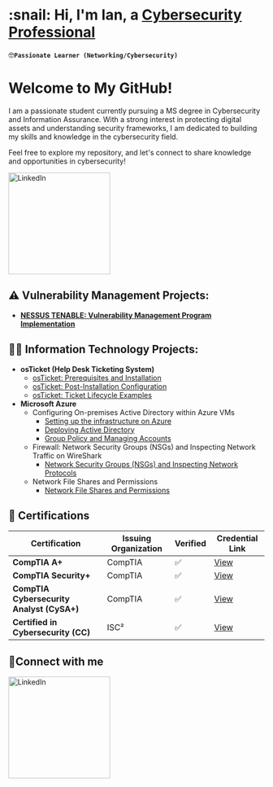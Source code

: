<h1>:snail: Hi, I'm Ian, a <a href="https://www.linkedin.com/in/ian-sunwoo-93757a327/">Cybersecurity Professional</a></h1>

:nerd_face:**`Passionate Learner (Networking/Cybersecurity)`**

# Welcome to My GitHub!

I am a passionate student currently pursuing a MS degree in Cybersecurity and Information Assurance. With a strong interest in protecting digital assets and understanding security frameworks, I am dedicated to building my skills and knowledge in the cybersecurity field.

Feel free to explore my repository, and let's connect to share knowledge and opportunities in cybersecurity!

<a href="https://linkedin.com/in/ian-sunwoo-93757a327">
  <img src="https://img.shields.io/badge/LinkedIn-Connect-blue?logo=linkedin" alt="LinkedIn" width="200"/>
</a>
 

## ⚠️ Vulnerability Management Projects:

- **[NESSUS TENABLE: Vulnerability Management Program Implementation](https://github.com/CarryTheSnail/Vulnerability-Management-Program)**

<!-- <h2> :lock: Cyber Security Projects:</h2> -->

<!-- - <b>(in-progress) ELK Stack </b> -->
<!-- - [Logical Diagram for the Project](https://github.com/CarryTheSnail/logical_diagram) -->
<!--  - [Elasticsearch Setup](https://github.com/CarryTheSnail/elasticsearch_setup) -->
<!--  - [Kibana Setup](https://github.com/CarryTheSnail/kibana_setup) -->
<!-- - <b>(in-progress) SIEM Homelab </b> -->

<h2>👨‍💻 Information Technology Projects:</h2>

- <b>osTicket (Help Desk Ticketing System)</b>
  - [osTicket: Prerequisites and Installation](https://github.com/CarryTheSnail/osticket-prereqs)
  - [osTicket: Post-Installation Configuration](https://github.com/CarryTheSnail/post-install-config)
  - [osTicket: Ticket Lifecycle Examples](https://github.com/CarryTheSnail/ticket-lifecycle)
- <b>Microsoft Azure</b>
  - Configuring On-premises Active Directory within Azure VMs
    - [Setting up the infrastructure on Azure](https://github.com/CarryTheSnail/AD-Infrastructure)
    - [Deploying Active Directory](https://github.com/CarryTheSnail/AD-Deployment)
    - [Group Policy and Managing Accounts](https://github.com/CarryTheSnail/Group_Policy)
  - Firewall: Network Security Groups (NSGs) and Inspecting Network Traffic on WireShark
    - [Network Security Groups (NSGs) and Inspecting Network Protocols](https://github.com/CarryTheSnail/azure-network-protocols)
  - Network File Shares and Permissions 
    - [Network File Shares and Permissions](https://github.com/CarryTheSnail/Network_File_Shares)

   
<!-- <h2>:scroll: Certifications:</h2>

![comptia-a-ce-certification 1 (4)](https://github.com/user-attachments/assets/4354c231-eb6e-4077-b6e0-665e32b94f96)
 ![comptia-security-ce-certification (6)](https://github.com/user-attachments/assets/3688a758-8aef-4975-b0c8-12b744dd1d79)
 ![certified-in-cybersecurity-cc (2)](https://github.com/user-attachments/assets/4932fe70-5ddc-468d-92d4-189ea37b2f31) 
 
 <h2>🤳Connect with me on LinkedIn :</h2>
 [![LinkedIn](https://img.shields.io/badge/LinkedIn-Connect-blue?logo=linkedin)](https://linkedin.com/in/ian-sunwoo-93757a327)
 -->



## 📜 Certifications

| Certification                                | Issuing Organization | Verified | Credential Link |
|---------------------------------------------|-----------------------|----------|-----------------|
| **CompTIA A+**                               | CompTIA               | ✅       | [View](https://drive.google.com/file/d/1WYy1WWEOAPh0UU0RoF90v6Dwy8j_m-bC/view?usp=sharing) |
| **CompTIA Security+**                        | CompTIA               | ✅       | [View](https://drive.google.com/file/d/1P4yBgK3GHtkwYVIlR1JC2ZakJthovXSx/view?usp=sharing) |
| **CompTIA Cybersecurity Analyst (CySA+)**    | CompTIA               | ✅       | [View](https://drive.google.com/file/d/1Af5qMcpgr6CppjiPcKbpjU4Cwf5i7o6w/view?usp=sharing) |
| **Certified in Cybersecurity (CC)**          | ISC²                  | ✅       | [View](https://drive.google.com/file/d/1879yG6X1v7XBo6cjQD_wumhXeY_sok9m/view?usp=sharing) |


<h2>🤳Connect with me </h2>

<a href="https://linkedin.com/in/ian-sunwoo-93757a327">
  <img src="https://img.shields.io/badge/LinkedIn-Connect-blue?logo=linkedin" alt="LinkedIn" width="200"/>
</a>

